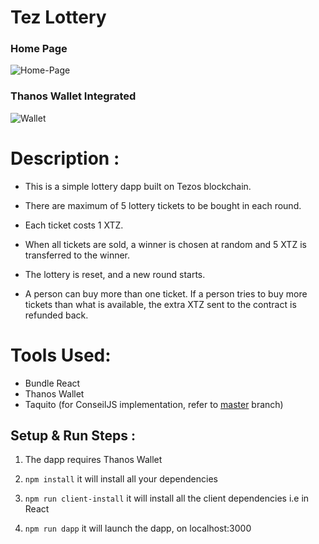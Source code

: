# Tez Lottery

### Home Page

![Home-Page](https://i.ibb.co/HdyvQzp/home.png)

### Thanos Wallet Integrated

![Wallet](https://i.ibb.co/4TpdYFz/buy.png)

# Description :

- This is a simple lottery dapp built on Tezos blockchain.

- There are maximum of 5 lottery tickets to be bought in each round.

- Each ticket costs 1 XTZ.

- When all tickets are sold, a winner is chosen at random and 5 XTZ is transferred to the winner. 

- The lottery is reset, and a new round starts. 

- A person can buy more than one ticket. If a person tries to buy more tickets than what is available, the extra XTZ sent to the
contract is refunded back.

# Tools Used:

- Bundle React
- Thanos Wallet
- Taquito (for ConseilJS implementation, refer to [master](https://github.com/AnshuJalan/tezos-lottery/tree/master) branch)

## Setup & Run Steps :

1. The dapp requires Thanos Wallet

2. `npm install` it will install all your dependencies

3. `npm run client-install` it will install all the client dependencies i.e in React

4. `npm run dapp` it will launch the dapp, on localhost:3000
